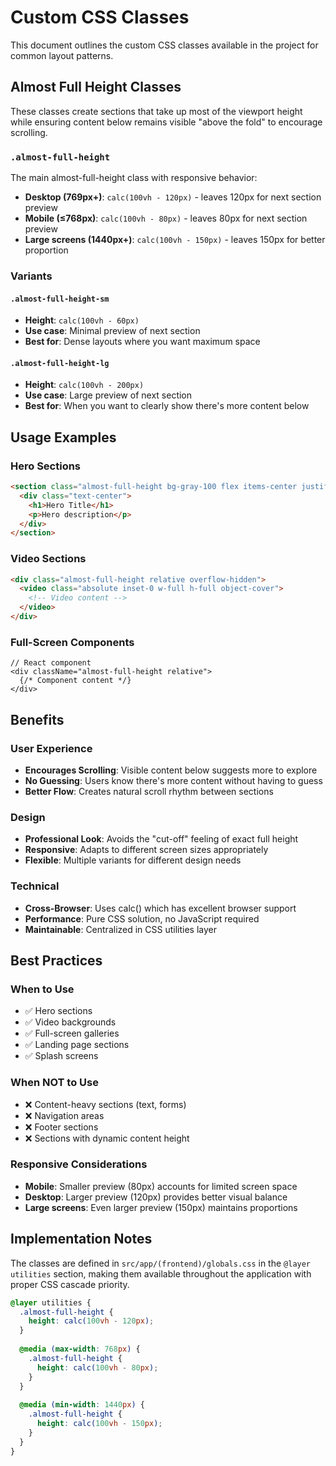 # Custom CSS Classes

This document outlines the custom CSS classes available in the project for common layout patterns.

## Almost Full Height Classes

These classes create sections that take up most of the viewport height while ensuring content below remains visible "above the fold" to encourage scrolling.

### `.almost-full-height`

The main almost-full-height class with responsive behavior:

- **Desktop (769px+)**: `calc(100vh - 120px)` - leaves 120px for next section preview
- **Mobile (≤768px)**: `calc(100vh - 80px)` - leaves 80px for next section preview  
- **Large screens (1440px+)**: `calc(100vh - 150px)` - leaves 150px for better proportion

### Variants

#### `.almost-full-height-sm`
- **Height**: `calc(100vh - 60px)`
- **Use case**: Minimal preview of next section
- **Best for**: Dense layouts where you want maximum space

#### `.almost-full-height-lg`
- **Height**: `calc(100vh - 200px)`
- **Use case**: Large preview of next section
- **Best for**: When you want to clearly show there's more content below

## Usage Examples

### Hero Sections
```html
<section class="almost-full-height bg-gray-100 flex items-center justify-center">
  <div class="text-center">
    <h1>Hero Title</h1>
    <p>Hero description</p>
  </div>
</section>
```

### Video Sections
```html
<div class="almost-full-height relative overflow-hidden">
  <video class="absolute inset-0 w-full h-full object-cover">
    <!-- Video content -->
  </video>
</div>
```

### Full-Screen Components
```tsx
// React component
<div className="almost-full-height relative">
  {/* Component content */}
</div>
```

## Benefits

### User Experience
- **Encourages Scrolling**: Visible content below suggests more to explore
- **No Guessing**: Users know there's more content without having to guess
- **Better Flow**: Creates natural scroll rhythm between sections

### Design
- **Professional Look**: Avoids the "cut-off" feeling of exact full height
- **Responsive**: Adapts to different screen sizes appropriately
- **Flexible**: Multiple variants for different design needs

### Technical
- **Cross-Browser**: Uses calc() which has excellent browser support
- **Performance**: Pure CSS solution, no JavaScript required
- **Maintainable**: Centralized in CSS utilities layer

## Best Practices

### When to Use
- ✅ Hero sections
- ✅ Video backgrounds
- ✅ Full-screen galleries
- ✅ Landing page sections
- ✅ Splash screens

### When NOT to Use
- ❌ Content-heavy sections (text, forms)
- ❌ Navigation areas
- ❌ Footer sections
- ❌ Sections with dynamic content height

### Responsive Considerations
- **Mobile**: Smaller preview (80px) accounts for limited screen space
- **Desktop**: Larger preview (120px) provides better visual balance
- **Large screens**: Even larger preview (150px) maintains proportions

## Implementation Notes

The classes are defined in `src/app/(frontend)/globals.css` in the `@layer utilities` section, making them available throughout the application with proper CSS cascade priority.

```css
@layer utilities {
  .almost-full-height {
    height: calc(100vh - 120px);
  }
  
  @media (max-width: 768px) {
    .almost-full-height {
      height: calc(100vh - 80px);
    }
  }
  
  @media (min-width: 1440px) {
    .almost-full-height {
      height: calc(100vh - 150px);
    }
  }
}
```
